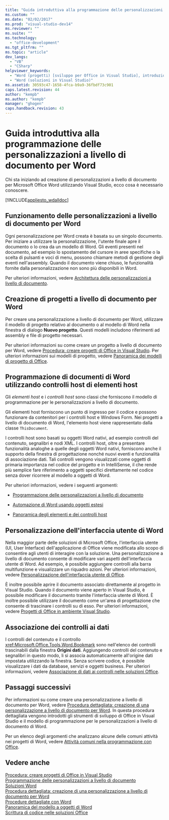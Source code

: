 ```yaml
---
title: "Guida introduttiva alla programmazione delle personalizzazioni a livello di documento per Word"
ms.custom: ""
ms.date: "02/02/2017"
ms.prod: "visual-studio-dev14"
ms.reviewer: ""
ms.suite: ""
ms.technology: 
  - "office-development"
ms.tgt_pltfrm: ""
ms.topic: "article"
dev_langs: 
  - "VB"
  - "CSharp"
helpviewer_keywords: 
  - "Word (progetti) [sviluppo per Office in Visual Studio], introduzione"
  - "Word (soluzioni in Visual Studio)"
ms.assetid: 30593c47-1658-4fca-b9a9-36fbdf73c901
caps.latest.revision: 44
author: "kempb"
ms.author: "kempb"
manager: "ghogen"
caps.handback.revision: 43
---
```

# Guida introduttiva alla programmazione delle personalizzazioni a livello di documento per Word
  Chi sta iniziando ad creazione di personalizzazioni a livello di documento per Microsoft Office Word utilizzando Visual Studio, ecco cosa è necessario conoscere.  
  
 [!INCLUDE[appliesto_wdalldoc](../vsto/includes/appliesto-wdalldoc-md.md)]  
  
## Funzionamento delle personalizzazioni a livello di documento per Word  
 Ogni personalizzazione per Word creata è basata su un singolo documento.  Per iniziare a utilizzare la personalizzazione, l'utente finale apre il documento o lo crea da un modello di Word.  Gli eventi presenti nel documento, ad esempio lo spostamento del cursore in aree specifiche o la scelta di pulsanti e voci di menu, possono chiamare metodi di gestione degli eventi nell'assembly.  Quando il documento viene chiuso, le funzionalità fornite dalla personalizzazione non sono più disponibili in Word.  
  
 Per ulteriori informazioni, vedere [Architettura delle personalizzazioni a livello di documento](../vsto/architecture-of-document-level-customizations.md).  
  
## Creazione di progetti a livello di documento per Word  
 Per creare una personalizzazione a livello di documento per Word, utilizzare il modello di progetto relativo al documento o al modello di Word nella finestra di dialogo **Nuovo progetto**.  Questi modelli includono riferimenti ad assembly e file di progetto necessari.  
  
 Per ulteriori informazioni su come creare un progetto a livello di documento per Word, vedere [Procedura: creare progetti di Office in Visual Studio](../vsto/how-to-create-office-projects-in-visual-studio.md).  Per ulteriori informazioni sui modelli di progetto, vedere [Panoramica dei modelli di progetto di Office](../vsto/office-project-templates-overview.md).  
  
## Programmazione di documenti di Word utilizzando controlli host di elementi host  
 Gli *elementi host* e i *controlli host* sono classi che forniscono il modello di programmazione per le personalizzazioni a livello di documento.  
  
 Gli elementi host forniscono un punto di ingresso per il codice e possono funzionare da contenitori per i controlli host e Windows Form.  Nei progetti a livello di documento di Word, l'elemento host viene rappresentato dalla classe `ThisDocument`.  
  
 I controlli host sono basati su oggetti Word nativi, ad esempio controlli del contenuto, segnalibri e nodi XML.  I controlli host, oltre a presentare funzionalità analoghe a quelle degli oggetti Word nativi, forniscono anche il supporto della finestra di progettazione nonché nuovi eventi e funzionalità di associazione dati.  Tali controlli vengono visualizzati come oggetti di primaria importanza nel codice del progetto e in IntelliSense, il che rende più semplice fare riferimento a oggetti specifici direttamente nel codice senza dover ricorrere al modello a oggetti di Word.  
  
 Per ulteriori informazioni, vedere i seguenti argomenti:  
  
-   [Programmazione delle personalizzazioni a livello di documento](../vsto/programming-document-level-customizations.md)  
  
-   [Automazione di Word usando oggetti estesi](../vsto/automating-word-by-using-extended-objects.md)  
  
-   [Panoramica degli elementi e dei controlli host](../vsto/host-items-and-host-controls-overview.md)  
  
## Personalizzazione dell'interfaccia utente di Word  
 Nella maggior parte delle soluzioni di Microsoft Office, l'interfaccia utente \(UI, User Interface\) dell'applicazione di Office viene modificata allo scopo di consentire agli utenti di interagire con la soluzione.  Una personalizzazione a livello di documento consente di modificare vari aspetti dell'interfaccia utente di Word.  Ad esempio, è possibile aggiungere controlli alla barra multifunzione e visualizzare un riquadro azioni.  Per ulteriori informazioni, vedere [Personalizzazione dell'interfaccia utente di Office](../vsto/office-ui-customization.md).  
  
 È inoltre possibile aprire il documento associato direttamente al progetto in Visual Studio.  Quando il documento viene aperto in Visual Studio, è possibile modificare il documento tramite l'interfaccia utente di Word.  È inoltre possibile utilizzare il documento come un'area di progettazione che consente di trascinare i controlli su di esso.  Per ulteriori informazioni, vedere [Progetti di Office in ambiente Visual Studio](../vsto/office-projects-in-the-visual-studio-environment.md).  
  
## Associazione dei controlli ai dati  
 I controlli del contenuto e il controllo <xref:Microsoft.Office.Tools.Word.Bookmark> sono nell'elenco dei controlli trascinabili dalla finestra **Origini dati**.  Aggiungendo controlli del contenuto e segnalibri in questo modo, li si associa automaticamente all'origine dati impostata utilizzando la finestra.  Senza scrivere codice, è possibile visualizzare i dati da database, servizi e oggetti business.  Per ulteriori informazioni, vedere [Associazione di dati ai controlli nelle soluzioni Office](../vsto/binding-data-to-controls-in-office-solutions.md).  
  
## Passaggi successivi  
 Per informazioni su come creare una personalizzazione a livello di documento per Word, vedere [Procedura dettagliata: creazione di una personalizzazione a livello di documento per Word](../vsto/walkthrough-creating-your-first-document-level-customization-for-word.md).  In questa procedura dettagliata vengono introdotti gli strumenti di sviluppo di Office in Visual Studio e il modello di programmazione per le personalizzazioni a livello di documento di Word.  
  
 Per un elenco degli argomenti che analizzano alcune delle comuni attività nei progetti di Word, vedere [Attività comuni nella programmazione con Office](../vsto/common-tasks-in-office-programming.md).  
  
## Vedere anche  
 [Procedura: creare progetti di Office in Visual Studio](../vsto/how-to-create-office-projects-in-visual-studio.md)   
 [Programmazione delle personalizzazioni a livello di documento](../vsto/programming-document-level-customizations.md)   
 [Soluzioni Word](../vsto/word-solutions.md)   
 [Procedura dettagliata: creazione di una personalizzazione a livello di documento per Word](../vsto/walkthrough-creating-your-first-document-level-customization-for-word.md)   
 [Procedure dettagliate con Word](../vsto/walkthroughs-using-word.md)   
 [Panoramica del modello a oggetti di Word](../vsto/word-object-model-overview.md)   
 [Scrittura di codice nelle soluzioni Office](../vsto/writing-code-in-office-solutions.md)  
  
  